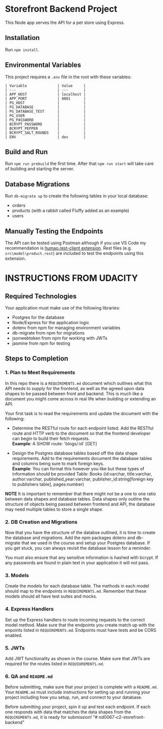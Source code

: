 # Storefront Backend Project
This Node app serves the API for a pet store using Express.

## Installation
Run `npm install`.

## Environmental Variables
This project requires a `.env` file in the root with these variables:
    
    | Variable              | Value     |
    | ---                   | ---       |
    | APP_HOST              | localhost |
    | APP_PORT              | 8081      |
    | PG_HOST               |           |
    | PG_DATABASE           |           |
    | PG_DATABASE_TEST      |           |
    | PG_USER               |           |
    | PG_PASSWORD           |           |
    | BCRYPT_PASSWORD       |           |
    | BCRYPT_PEPPER         |           |
    | BCRYPT_SALT_ROUNDS    |           |
    | ENV                   | dev       |

## Build and Run
Run `npm run prebuild` the first time.
After that `npm run start` will take care of building and starting the server.

## Database Migrations
Run `db-migrate up` to create the following tables in your local database:
- orders
- products (with a rabbit called Fluffy added as an example)
- users

## Manually Testing the Endpoints
The API can be tested using Postman although if you use VS Code my recommendation is [humao.rest-client extension](https://marketplace.visualstudio.com/items?itemName=humao.rest-client). Rest files (e.g. `src\model\product.rest`) are included to test the endpoints using this extension.



# INSTRUCTIONS FROM UDACITY

## Required Technologies
Your application must make use of the following libraries:
- Postgres for the database
- Node/Express for the application logic
- dotenv from npm for managing environment variables
- db-migrate from npm for migrations
- jsonwebtoken from npm for working with JWTs
- jasmine from npm for testing

## Steps to Completion

### 1. Plan to Meet Requirements

In this repo there is a `REQUIREMENTS.md` document which outlines what this API needs to supply for the frontend, as well as the agreed upon data shapes to be passed between front and backend. This is much like a document you might come across in real life when building or extending an API. 

Your first task is to read the requirements and update the document with the following:
- Determine the RESTful route for each endpoint listed. Add the RESTful route and HTTP verb to the document so that the frontend developer can begin to build their fetch requests.    
**Example**: A SHOW route: 'blogs/:id' [GET] 

- Design the Postgres database tables based off the data shape requirements. Add to the requirements document the database tables and columns being sure to mark foreign keys.   
**Example**: You can format this however you like but these types of information should be provided
Table: Books (id:varchar, title:varchar, author:varchar, published_year:varchar, publisher_id:string[foreign key to publishers table], pages:number)

**NOTE** It is important to remember that there might not be a one to one ratio between data shapes and database tables. Data shapes only outline the structure of objects being passed between frontend and API, the database may need multiple tables to store a single shape. 

### 2.  DB Creation and Migrations

Now that you have the structure of the databse outlined, it is time to create the database and migrations. Add the npm packages dotenv and db-migrate that we used in the course and setup your Postgres database. If you get stuck, you can always revisit the database lesson for a reminder. 

You must also ensure that any sensitive information is hashed with bcrypt. If any passwords are found in plain text in your application it will not pass.

### 3. Models

Create the models for each database table. The methods in each model should map to the endpoints in `REQUIREMENTS.md`. Remember that these models should all have test suites and mocks.

### 4. Express Handlers

Set up the Express handlers to route incoming requests to the correct model method. Make sure that the endpoints you create match up with the enpoints listed in `REQUIREMENTS.md`. Endpoints must have tests and be CORS enabled. 

### 5. JWTs

Add JWT functionality as shown in the course. Make sure that JWTs are required for the routes listed in `REQUIUREMENTS.md`.

### 6. QA and `README.md`

Before submitting, make sure that your project is complete with a `README.md`. Your `README.md` must include instructions for setting up and running your project including how you setup, run, and connect to your database. 

Before submitting your project, spin it up and test each endpoint. If each one responds with data that matches the data shapes from the `REQUIREMENTS.md`, it is ready for submission!
"# nd0067-c2-storefront-backend" 
